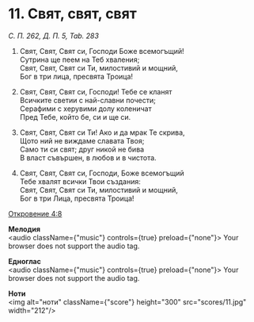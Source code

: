 # 11. Свят, свят, свят

_С. П. 262, Д. П. 5, Tab. 283_

1. Свят, Свят, Свят си, Господи Боже всемогъщий!  
Сутрина ще пеем на Теб хваления;  
Свят, Свят, Свят си Ти, милостивий и мощний,  
Бог в три лица, пресвята Троица!

2. Свят, Свят, Свят си, Господи! Тебе се кланят  
Всичките светии с най-славни почести;  
Серафими с херувими долу коленичат  
Пред Тебе, който бе, си и ще си.  

3. Свят, Свят, Свят си Ти! Ако и да мрак Те скрива,  
Щото ний не виждаме славата Твоя;  
Само ти си свят; друг никой не бива  
В власт съвършен, в любов и в чистота.  

4. Свят, Свят, Свят си, Господи, Боже всемогъщий  
Тебе хвалят всички Твои създания:  
Свят, Свят, Свят си Ти, милостивий и мощний,  
Бог в три Лица, пресвята Троица!

[Откровение 4:8](http://biblia.bg/index.php?k=66&g=4&s=8)

**Мелодия**  
<audio className={"music"} controls={true} preload={"none"}>
    <source src="mp3/11.mp3" type="audio/mpeg"/>
    Your browser does not support the audio tag.
</audio>

**Едноглас**  
<audio className={"music"} controls={true} preload={"none"}>
    <source src="transp/11.mp3" type="audio/mpeg"/>
    Your browser does not support the audio tag.
</audio>

**Ноти**  
<img alt="ноти" className={"score"} height="300" src="scores/11.jpg" width="212"/>
